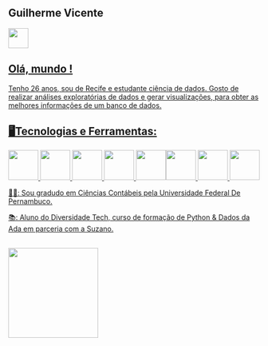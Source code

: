 ## Guilherme Vicente
         
<a href="https://www.linkedin.com/in/guilhermevicentecp" target="_blank"><img src="https://cdn.jsdelivr.net/gh/devicons/devicon/icons/linkedin/linkedin-original.svg" width="40" height="40" />
          
## Olá, mundo !
Tenho 26 anos, sou de Recife e estudante ciência de dados. Gosto de realizar análises exploratórias de dados e gerar visualizações, para obter as melhores informações de um banco de dados. 
 
## 🖥️Tecnologias e Ferramentas:

<img src="https://cdn.jsdelivr.net/gh/devicons/devicon/icons/pandas/pandas-original.svg" width="60" height="60" /> <img src="https://cdn.jsdelivr.net/gh/devicons/devicon/icons/python/python-original.svg" width="60" height="60" /> <img src="https://cdn.jsdelivr.net/gh/devicons/devicon/icons/mysql/mysql-original.svg" width="60" height="60" /> <img src="https://seaborn.pydata.org/_images/logo-wide-lightbg.svg" width="60" height="60" /> <img src="https://cdn.jsdelivr.net/gh/devicons/devicon/icons/googlecloud/googlecloud-original-wordmark.svg" width="60" height="60"/><img src="https://cdn.jsdelivr.net/gh/devicons/devicon/icons/jupyter/jupyter-original-wordmark.svg" width="60" height="60" /> <img src="https://cdn.jsdelivr.net/gh/devicons/devicon/icons/numpy/numpy-original-wordmark.svg" width="60" height="60"/> <img src="https://cdn.jsdelivr.net/gh/devicons/devicon/icons/anaconda/anaconda-original-wordmark.svg" width="60" height="60"/>

          
          
          
          
👨‍🎓: Sou gradudo em Ciências Contábeis pela Universidade Federal De Pernambuco.
          
📚: Aluno do Diversidade Tech, curso de formação de Python & Dados da Ada em parceria com a Suzano.
 


          
##
<div>
<a href="https://github.com/guilhermevicente11">
<img height="180em" src="https://github-readme-stats.vercel.app/api/top-langs/?username=guilhermevicente11&layout=compact&langs_count=7&theme=dark"/>
</div>



